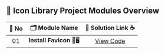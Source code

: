 

## 🧩 Icon Library Project Modules Overview


| 🔢 **No** | 🗂️ **Module Name**                | 🔗 **Solution Link** ☕ |
|:--------:|:----------------------------------:|:----------------------:|
| 01       | **Install Favicon** 🎨🖥️                  | [View Code](#) |

